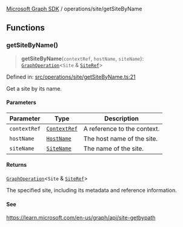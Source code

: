 [Microsoft Graph SDK](../../README.md) / operations/site/getSiteByName

## Functions

### getSiteByName()

> **getSiteByName**(`contextRef`, `hostName`, `siteName`): [`GraphOperation`](../../GraphOperation.md#graphoperation)\<`Site` & [`SiteRef`](../../models/SiteRef.md#siteref)\>

Defined in: [src/operations/site/getSiteByName.ts:21](https://github.com/Future-Secure-AI/microsoft-graph/blob/main/src/operations/site/getSiteByName.ts#L21)

Get a site by its name.

#### Parameters

| Parameter | Type | Description |
| ------ | ------ | ------ |
| `contextRef` | [`ContextRef`](../../ContextRef.md#contextref) | A reference to the context. |
| `hostName` | [`HostName`](../../HostName.md#hostname) | The host name of the site. |
| `siteName` | [`SiteName`](../../models/SiteName.md#sitename) | The name of the site. |

#### Returns

[`GraphOperation`](../../GraphOperation.md#graphoperation)\<`Site` & [`SiteRef`](../../models/SiteRef.md#siteref)\>

The specified site, including its metadata and reference information.

#### See

https://learn.microsoft.com/en-us/graph/api/site-getbypath
